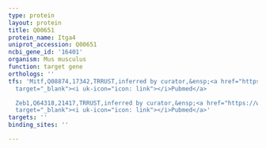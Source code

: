 ```yaml
---
type: protein
layout: protein
title: Q00651
protein_name: Itga4
uniprot_accession: Q00651
ncbi_gene_id: '16401'
organism: Mus musculus
function: target gene
orthologs: ''
tfs: 'Mitf,Q08874,17342,TRRUST,inferred by curator,&ensp;<a href="https://www.ncbi.nlm.nih.gov/pubmed/?term=23243277%5Buid%5D+OR+29087512%5Buid%5D"
  target="_blank"><i uk-icon="icon: link"></i>Pubmed</a>

  Zeb1,Q64318,21417,TRRUST,inferred by curator,&ensp;<a href="https://www.ncbi.nlm.nih.gov/pubmed/?term=10567522%5Buid%5D+OR+29087512%5Buid%5D"
  target="_blank"><i uk-icon="icon: link"></i>Pubmed</a>'
targets: ''
binding_sites: ''

---
```

